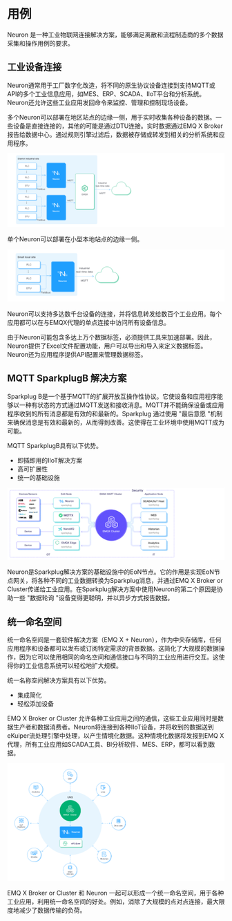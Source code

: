 # 用例

Neuron 是一种工业物联网连接解决方案，能够满足离散和流程制造商的多个数据采集和操作用例的要求。

## 工业设备连接
Neuron通常用于工厂数字化改造，将不同的原生协议设备连接到支持MQTT或API的多个工业信息应用，如MES、ERP、SCADA、IIoT平台和分析系统。Neuron还允许这些工业应用发回命令来监控、管理和控制现场设备。

多个Neuron可以部署在地区站点的边缘一侧，用于实时收集各种设备的数据。一些设备是直接连接的，其他的可能是通过DTU连接。实时数据通过EMQ X Broker报告给数据中心。通过规则引擎过滤后，数据被存储或转发到相关的分析系统和应用程序。

![district-site](./assets/district-site.png)

单个Neuron可以部署在小型本地站点的边缘一侧。

![small-site](./assets/small-site.png)

Neuron可以支持多达数千台设备的连接，并将信息转发给数百个工业应用。每个应用都可以在与EMQX代理的单点连接中访问所有设备信息。

由于Neuron可能包含多达上万个数据标签，必须提供工具来加速部署。因此，Neuron提供了Excel文件配置功能，用户可以导出和导入来定义数据标签。Neuron还为应用程序提供API配置来管理数据标签。

## MQTT SparkplugB 解决方案
Sparkplug B是一个基于MQTT的扩展开放互操作性协议。它使设备和应用程序能够以一种有状态的方式通过MQTT发送和接收消息。MQTT并不能确保设备或应用程序收到的所有消息都是有效的和最新的。Sparkplug 通过使用 "最后意愿 "机制来确保消息是有效和最新的，从而得到改善。这使得在工业环境中使用MQTT成为可能。

MQTT SparkplugB具有以下优势。
* 即插即用的IIoT解决方案
* 高可扩展性
* 统一的基础设施

![sparkplugB](./assets/sparkplugB.png)

Neuron是Sparkplug解决方案的基础设施中的EoN节点。它的作用是实现EoN节点网关，将各种不同的工业数据转换为Sparkplug消息，并通过EMQ X Broker or Cluster传递给工业应用。在Sparkplug解决方案中使用Neuron的第二个原因是协助一些 "数据轮询 "设备变得更聪明，并以异步方式报告数据。

## 统一命名空间
统一命名空间是一套软件解决方案（EMQ X + Neuron），作为中央存储库，任何应用程序和设备都可以发布或订阅特定需求的背景数据。这简化了大规模的数据操作，因为它可以使用相同的命名空间和通信接口与不同的工业应用进行交互。这使得你的工业信息系统可以轻松地扩大规模。

统一名称空间解决方案具有以下优势。
* 集成简化
* 轻松添加设备

EMQ X Broker or Cluster 允许各种工业应用之间的通信，这些工业应用同时是数据生产者和数据消费者。Neuron将连接到各种IIoT设备，并将收到的数据送到eKuiper流处理引擎中处理，以产生情境化数据。这种情境化数据将发报到EMQ X代理，所有工业应用如SCADA工具、BI分析软件、MES、ERP，都可以看到数据。

![uns](./assets/uns.png)

EMQ X Broker or Cluster 和 Neuron 一起可以形成一个统一命名空间，用于各种工业应用，利用统一命名空间的好处。例如，消除了大规模的点对点连接，最大限度地减少了数据传输的负荷。

